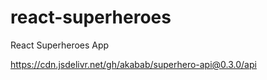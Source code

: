 # react-superheroes
React Superheroes App

https://cdn.jsdelivr.net/gh/akabab/superhero-api@0.3.0/api
